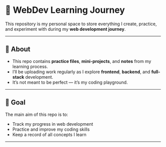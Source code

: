 # 🌱 WebDev Learning Journey

This repository is my personal space to store everything I create, practice, and experiment with during my **web development journey**.

---

## 📖 About
- This repo contains **practice files**, **mini-projects**, and **notes** from my learning process.
- I’ll be uploading work regularly as I explore **frontend**, **backend**, and **full-stack** development.
- It’s not meant to be perfect — it’s my coding playground.

---
## 🎯 Goal
The main aim of this repo is to:
- Track my progress in web development
- Practice and improve my coding skills
- Keep a record of all concepts I learn

---
